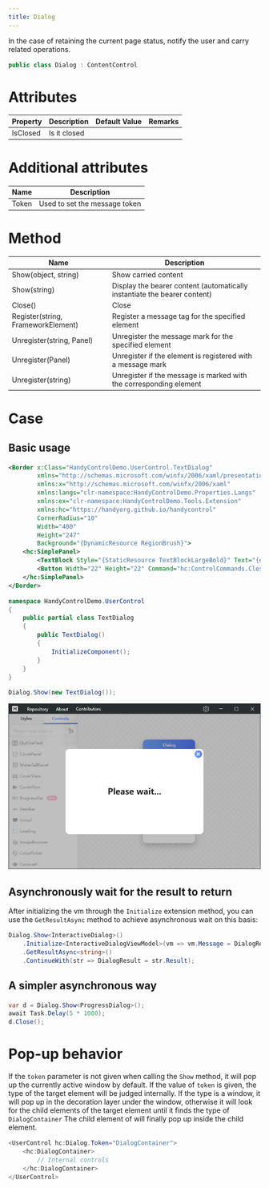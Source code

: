 ```yaml
---
title: Dialog
---
```


In the case of retaining the current page status, notify the user and carry related operations.

```cs
public class Dialog : ContentControl
```

# Attributes
|Property|Description|Default Value|Remarks|
|-|-|-|-|
|IsClosed|Is it closed||||

# Additional attributes
|Name|Description|
|-|-|
| Token | Used to set the message token |

# Method
|Name|Description|
|-|-|
| Show(object, string) | Show carried content |
| Show<T>(string) | Display the bearer content (automatically instantiate the bearer content) |
| Close() | Close |
| Register(string, FrameworkElement) | Register a message tag for the specified element |
| Unregister(string, Panel) | Unregister the message mark for the specified element |
| Unregister(Panel) | Unregister if the element is registered with a message mark |
| Unregister(string) | Unregister if the message is marked with the corresponding element |

# Case
## Basic usage

```xml
<Border x:Class="HandyControlDemo.UserControl.TextDialog"
        xmlns="http://schemas.microsoft.com/winfx/2006/xaml/presentation"
        xmlns:x="http://schemas.microsoft.com/winfx/2006/xaml"
        xmlns:langs="clr-namespace:HandyControlDemo.Properties.Langs"
        xmlns:ex="clr-namespace:HandyControlDemo.Tools.Extension"
        xmlns:hc="https://handyorg.github.io/handycontrol"
        CornerRadius="10"
        Width="400"
        Height="247"
        Background="{DynamicResource RegionBrush}">
    <hc:SimplePanel>
        <TextBlock Style="{StaticResource TextBlockLargeBold}" Text="{ex:Lang Key={x:Static langs:LangKeys.PleaseWait}}"/>
        <Button Width="22" Height="22" Command="hc:ControlCommands.Close" Style="{StaticResource ButtonIcon}" Foreground="{DynamicResource PrimaryBrush}" hc:IconElement.Geometry="{StaticResource ErrorGeometry}" Padding="0" HorizontalAlignment="Right" VerticalAlignment="Top" Margin="0,4,4,0"/>    
    </hc:SimplePanel>
</Border>
```

```cs
namespace HandyControlDemo.UserControl
{
    public partial class TextDialog
    {
        public TextDialog()
        {
            InitializeComponent();
        }
    }
}
```

```cs
Dialog.Show(new TextDialog());
```

![Dialog](https://raw.githubusercontent.com/HandyOrg/HandyOrgResource/master/HandyControl/Resources/Dialog.png)

## Asynchronously wait for the result to return

After initializing the vm through the `Initialize` extension method, you can use the `GetResultAsync` method to achieve asynchronous wait on this basis:

```cs
Dialog.Show<InteractiveDialog>()
    .Initialize<InteractiveDialogViewModel>(vm => vm.Message = DialogResult)
    .GetResultAsync<string>()
    .ContinueWith(str => DialogResult = str.Result);
```

## A simpler asynchronous way

```cs
var d = Dialog.Show<ProgressDialog>();
await Task.Delay(5 * 1000);
d.Close();
```

# Pop-up behavior

If the `token` parameter is not given when calling the `Show` method, it will pop up the currently active window by default. If the value of `token` is given, the type of the target element will be judged internally. If the type is a window, it will pop up in the decoration layer under the window, otherwise it will look for the child elements of the target element until it finds the type of `DialogContainer` The child element of will finally pop up inside the child element.

```cs
<UserControl hc:Dialog.Token="DialogContainer">
    <hc:DialogContainer>
        // Internal controls
    </hc:DialogContainer>
</UserControl>
```